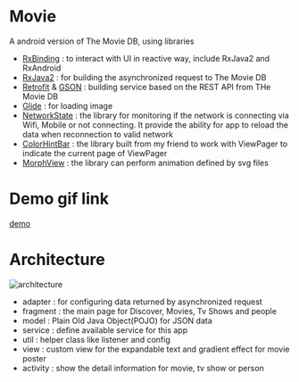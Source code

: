 # Movie
A android version of The Movie DB,
using libraries 
* [RxBinding](https://github.com/JakeWharton/RxBinding) : to interact with UI in reactive way, include RxJava2 and RxAndroid  
* [RxJava2](https://github.com/ReactiveX/RxJava) : for building the asynchronized request to The Movie DB
* [Retrofit](https://square.github.io/retrofit/) & [GSON](https://github.com/google/gson) : building service based on the REST API from THe Movie DB
* [Glide](https://github.com/bumptech/glide) : for loading image
* [NetworkState](https://github.com/ALiao1432/NetworkState) : the library for monitoring if the network is connecting via Wifi, Mobile or not connecting. It provide the ability for app to reload the data when reconnection to valid network
* [ColorHintBar](https://github.com/SeamasShih/ColorHintBarLibrary) : the library built from my friend to work with ViewPager to indicate the current page of ViewPager
* [MorphView](https://github.com/ALiao1432/MorphView) : the library can perform animation defined by svg files
# Demo gif link
[demo](https://photos.app.goo.gl/15vsfJmJJp2gVVbJ7)

# Architecture
![architecture](https://i.imgur.com/YumBjOW.jpg)
* adapter : for configuring data returned by asynchronized request
* fragment : the main page for Discover, Movies, Tv Shows and people
* model : Plain Old Java Object(POJO) for JSON data
* service : define available service for this app
* util : helper class like listener and config
* view : custom view for the expandable text and gradient effect for movie poster
* activity : show the detail information for movie, tv show or person

